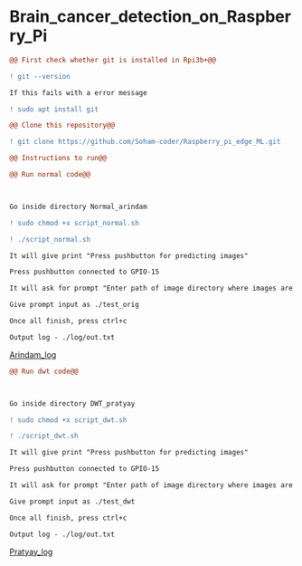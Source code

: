 # Brain_cancer_detection_on_Raspberry_Pi

```diff
@@ First check whether git is installed in Rpi3b+@@

! git --version

If this fails with a error message

! sudo apt install git
```

```diff
@@ Clone this repository@@

! git clone https://github.com/Soham-coder/Raspberry_pi_edge_ML.git
```

```diff
@@ Instructions to run@@
```

```diff
@@ Run normal code@@



Go inside directory Normal_arindam

! sudo chmod +x script_normal.sh

! ./script_normal.sh

It will give print "Press pushbutton for predicting images"

Press pushbutton connected to GPIO-15

It will ask for prompt "Enter path of image directory where images are present:"

Give prompt input as ./test_orig

Once all finish, press ctrl+c

Output log - ./log/out.txt
```
<a href="Normal_arindam/log/out.txt">Arindam_log</a>







```diff
@@ Run dwt code@@



Go inside directory DWT_pratyay

! sudo chmod +x script_dwt.sh

! ./script_dwt.sh

It will give print "Press pushbutton for predicting images"

Press pushbutton connected to GPIO-15

It will ask for prompt "Enter path of image directory where images are present:"

Give prompt input as ./test_dwt

Once all finish, press ctrl+c

Output log - ./log/out.txt
```
<a href="DWT_pratyay/log/out.txt">Pratyay_log</a>